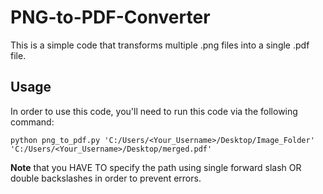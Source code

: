# PNG-to-PDF-Converter
This is a simple code that transforms multiple .png files into a single .pdf file. <br>
## Usage
In order to use this code, you'll need to run this code via the following command:
```
python png_to_pdf.py 'C:/Users/<Your_Username>/Desktop/Image_Folder' 'C:/Users/<Your_Username>/Desktop/merged.pdf'
```
**Note** that you HAVE TO specify the path using single forward slash OR double backslashes in order to prevent errors.
